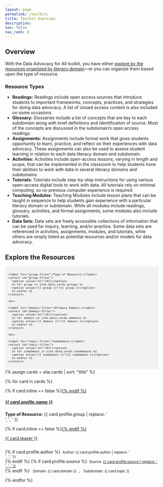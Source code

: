 ```yaml
---
layout: page
permalink: /toolkit/
title: Toolkit Overview
description: 
nav: false
nav_rank: 8
---
```


## Overview

With the Data Advocacy for All toolkit, you have either [explore by the resources organized by literacy domain](../literacydomains/)—or you can organize them based upon the type of resource.

### Resource Types
- **Readings:** Readings include open access sources that introduce students to important frameworks, concepts, practices, and strategies for doing data advocacy. A list of closed access content is also included on some occasions.
- **Glossary:** Glossaries include a list of concepts that are key to each subdomain along with brief definitions and identification of source. Most of the concepts are discussed in the subdomain’s open access readings.
- **Assignments:** Assignments include formal work that gives students opportunity to learn, practice, and reflect on their experiences with data advocacy. These assignments can also be used to assess student learning in relation to each data literacy domain and subdomain. 
- **Activities:** Activities include open-access lessons, varying in length and scope, that can be implemented in the classroom to help students hone their abilities to work with data in several literacy domains and subdomains.
- **Tutorials:** Tutorials include step-by-step instructions for using various open-access digital tools to work with data. All tutorials rely on minimal computing, so no previous computer experience is required.
- **Teaching Modules:** Teaching Modules include lesson plans that can be taught in sequence to help students gain experience with a particular literacy domain or subdomain. While all modules include readings, glossary, activities, and formal assignments, some modules also include tutorials.
- **Data Sets:** Data sets are freely accessible collections of information that can be used for inquiry, learning, and/or practice. Some data sets are referenced in activities, assignments, modules, and tutorials, while others are simply listed as potential resources and/or models for data advocacy. 

## Explore the Resources

<div style="background-color: #f2f2f2; padding: 10px;">
  <div id="filter-options" style="font-size: 0.8em;">
    
    <label for="group-filter">Type of Resource:</label>
    <select id="group-filter">
      <option value="all">All</option>
      {% for group in site.data.cards.groups %}
      <option value="{{ group }}">{{ group }}</option>
      {% endfor %}
    </select>

    <br>
    
    <label for="domain-filter">Primary Domain:</label>
    <select id="domain-filter">
      <option value="all">All</option>
      {% for domain in site.data.cards.domains %}
      <option value="{{ domain }}">{{ domain }}</option>
      {% endfor %}
    </select>

    <br>

    <label for="topic-filter">Subdomain:</label>
    <select id="topic-filter">
      <option value="all">All</option>
      {% for subdomain in site.data.cards.subdomains %}
      <option value="{{ subdomain }}">{{ subdomain }}</option>
      {% endfor %}
    </select>
    
  </div>
</div>

<div id="card-list">
{% assign cards = site.cards | sort: "title" %}

{% for card in cards %}
  <p>
    <div class="card {% if card.inline == false %}hoverable{% endif %}">
      <div class="row no-gutters">
        <div class="team">
          <div class="card-body">
            {% if card.inline == false %}<a href="{{ card.url | relative_url }}">{% endif %}
              <h5 class="card-title">{{ card.profile.name }}</h5></a>
            <p class="card-text"><b>Type of Resource:</b> {{ card.profile.group | replace: '<br />', ', ' }} <br></p>
            {% if card.inline == false %}<a href="{{ card.url | relative_url }}">{% endif %}
              <p class="card-text">{{ card.teaser }}<small><br><br></small></p></a>
            <p class="card-text">
              {% if card.profile.author %}<small class="test-muted"><i class="fa-solid fa-user"></i>&nbsp; Author: {{ card.profile.author | replace: '<br />', ', ' }} </small><br>{% endif %}
              {% if card.profile.source %}<small class="test-muted"><i class="fas fa-link"></i>&nbsp; Source: <a href="{{ card.profile.source }}">{{ card.profile.source | replace: '<br />', ', ' }}</a></small><br>{% endif %} 
              <small class="test-muted"><i class="fa-solid fa-diagram-predecessor"></i>&nbsp; Domain: {{ card.domain }} &nbsp;;&nbsp; <i class="fa-solid fa-diagram-successor"></i>&nbsp; Subdomain: {{ card.topic }}</small><br>
          </p>
          </div>
        </div>
      </div>
    </div>
  </p>
{% endfor %}
</div>

<script>
document.addEventListener('DOMContentLoaded', function() {
  const domainFilter = document.getElementById('domain-filter');
  const topicFilter = document.getElementById('topic-filter');
  const groupFilter = document.getElementById('group-filter');
  const cards = document.querySelectorAll('.card');

  function filterCards() {
    const selectedDomain = domainFilter.value;
    const selectedTopic = topicFilter.value;
    const selectedGroup = groupFilter.value;

    cards.forEach(card => {
      const domain = card.querySelector('.domain').textContent.trim().replace('Domain: ', '');
      const topic = card.querySelector('.topic').textContent.trim().replace('Topic: ', '');
      const group = card.querySelector('.group').textContent.trim().replace('Group: ', '');

      const domainMatch = selectedDomain === 'all' || domain === selectedDomain;
      const topicMatch = selectedTopic === 'all' || topic === selectedTopic;
      const groupMatch = selectedGroup === 'all' || group === selectedGroup;

      if (domainMatch && topicMatch && groupMatch) {
        card.style.display = 'block';
      } else {
        card.style.display = 'none';
      }
    });
  }

  domainFilter.addEventListener('change', filterCards);
  topicFilter.addEventListener('change', filterCards);
  groupFilter.addEventListener('change', filterCards);

  // Initial filtering when the page loads
  filterCards();
});
</script>

